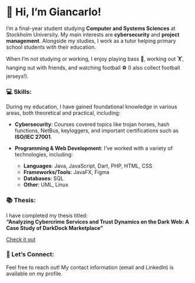 # 👋 Hi, I’m Giancarlo!
I’m a final-year student studying **Computer and Systems Sciences** at Stockholm University. My main interests are **cybersecurity** and **project management**. Alongside my studies, I work as a tutor helping primary school students with their education. 

When I’m not studying or working, I enjoy playing bass 🎸, working out 🏋️, hanging out with friends, and watching football ⚽ (I also collect football jerseys!).

### 💻 Skills:

During my education, I have gained foundational knowledge in various areas, both theoretical and practical, including:

- **Cybersecurity**: Courses covered topics like trojan horses, hash functions, NetBus, keyloggers, and important certifications such as **ISO/IEC 27001**.
  
- **Programming & Web Development**: I’ve worked with a variety of technologies, including:
  - **Languages**: Java, JavaScript, Dart, PHP, HTML, CSS
  - **Frameworks/Tools**: JavaFX, Figma
  - **Databases**: SQL
  - **Other**: UML, Linux

### 📚 Thesis:

I have completed my thesis titled:  
**“Analyzing Cybercrime Services and Trust Dynamics on the Dark Web: A Case Study of DarkDock Marketplace”**

[Check it out](https://www.diva-portal.org/smash/record.jsf?pid=diva2%3A1902693&dswid=9840)

### 🤝 Let’s Connect:

Feel free to reach out! My contact information (email and LinkedIn) is available on my profile.
